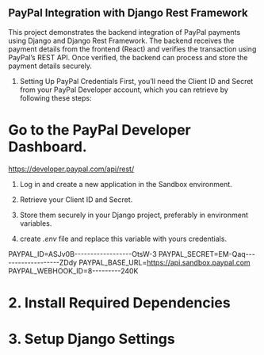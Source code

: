 ##  PayPal Integration with Django Rest Framework
This project demonstrates the backend integration of PayPal payments using Django and Django Rest Framework. The backend receives the payment details from the frontend (React) and verifies the transaction using PayPal’s REST API. Once verified, the backend can process and store the payment details securely.

1. Setting Up PayPal Credentials
First, you’ll need the Client ID and Secret from your PayPal Developer account, which you can retrieve by following these steps:

# Go to the PayPal Developer Dashboard. 
https://developer.paypal.com/api/rest/
1. Log in and create a new application in the Sandbox environment.
2. Retrieve your Client ID and Secret.
3. Store them securely in your Django project, preferably in environment variables.

4. create *.env* file and replace this variable with yours credentials.

PAYPAL_ID=ASJv0B------------------OtsW-3
PAYPAL_SECRET=EM-Qaq-------------------ZDdy
PAYPAL_BASE_URL=https://api.sandbox.paypal.com
PAYPAL_WEBHOOK_ID=8---------240K

# 2. Install Required Dependencies
# 3. Setup Django Settings